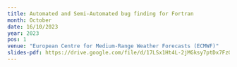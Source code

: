 ```yaml
---
title: Automated and Semi-Automated bug finding for Fortran
month: October
date: 16/10/2023
year: 2023
pos: 1
venue: "European Centre for Medium-Range Weather Forecasts (ECMWF)"
slides-pdf: https://drive.google.com/file/d/17LSx1Ht4L-2jMGksy7ptDx7FzGo3raQC/view?usp=sharing
---
```

